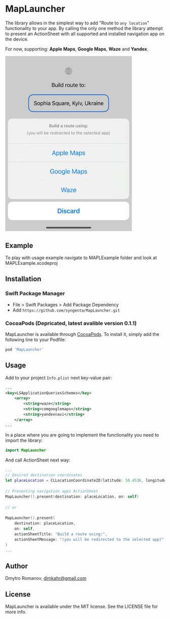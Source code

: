# MapLauncher

The library allows in the simplest way to add "Route to `any location`" functionality to your app. By calling the only one method the library attempt to present an ActionSheet with all supported and installed navigation app on the device.

For now, supporting: **Apple Maps**, **Google Maps**, **Waze** and **Yandex**.

<img src='/MAPLExample/MAPLExample.jpg' width='400'>

## Example

To play with usage example navigate to MAPLExample folder and look at MAPLExample.xcodeproj 

## Installation

### Swift Package Manager

- File > Swift Packages > Add Package Dependency
- Add `https://github.com/syngenta/MapLauncher.git`

### CocoaPods **(Depricated, latest avalible version 0.1.1)**

MapLauncher is available through [CocoaPods](https://cocoapods.org). To install
it, simply add the following line to your Podfile:

```ruby
pod 'MapLauncher'
```


## Usage 

Add to your project `Info.plist` next key-value pair:

```xml
...
<key>LSApplicationQueriesSchemes</key>
	<array>
		<string>waze</string>
		<string>comgooglemaps</string>
		<string>yandexnavi</string>
	</array>
...
```

In a place where you are going to implement the functionality you need to import the library:

```swift
import MapLauncher
```


And call ActionSheet next way:

```swift
...
// Desired destination coordinates
let placeLocation = CLLocationCoordinate2D(latitude: 50.4536, longitude: 30.5164)

// Presenting navigation apps ActionSheet
MapLauncher().present(destination: placeLocation, on: self)

// or 

MapLauncher().present(
	destination: placeLocation, 
	on: self,
    actionSheetTitle: "Build a route using:",
    actionSheetMessage: "(you will be redirected to the selected app)"
)
...
```


## Author

Dmytro Romanov, dimkahr@gmail.com

## License

MapLauncher is available under the MIT license. See the LICENSE file for more info.
